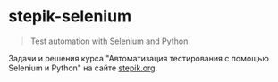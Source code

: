 # stepik-selenium
>Test automation with Selenium and Python

Задачи и решения курса "Автоматизация тестирования с помощью Selenium и Python" на сайте [stepik.org](https://stepik.org/575).
